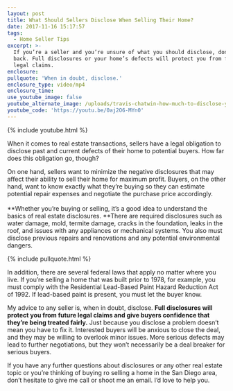 ```yaml
---
layout: post
title: What Should Sellers Disclose When Selling Their Home?
date: 2017-11-16 15:17:57
tags:
  - Home Seller Tips
excerpt: >-
  If you’re a seller and you’re unsure of what you should disclose, don’t hold
  back. Full disclosures or your home’s defects will protect you from future
  legal claims.
enclosure:
pullquote: 'When in doubt, disclose.'
enclosure_type: video/mp4
enclosure_time:
use_youtube_image: false
youtube_alternate_image: /uploads/travis-chatwin-how-much-to-disclose-youtube.jpg
youtube_code: 'https://youtu.be/0aj2O6-MYn0'
---
```



{% include youtube.html %}

When it comes to real estate transactions, sellers have a legal obligation to disclose past and current defects of their home to potential buyers. How far does this obligation go, though?

On one hand, sellers want to minimize the negative disclosures that may affect their ability to sell their home for maximum profit. Buyers, on the other hand, want to know exactly what they’re buying so they can estimate potential repair expenses and negotiate the purchase price accordingly.<br><br>**Whether you’re buying or selling, it’s a good idea to understand the basics of real estate disclosures.&nbsp;**There are required disclosures such as water damage, mold, termite damage, cracks in the foundation, leaks in the roof, and issues with any appliances or mechanical systems. You also must disclose previous repairs and renovations and any potential environmental dangers.

{% include pullquote.html %}

In addition, there are several federal laws that apply no matter where you live. If you’re selling a home that was built prior to 1978, for example, you must comply with the Residential Lead-Based Paint Hazard Reduction Act of 1992. If lead-based paint is present, you must let the buyer know.

My advice to any seller is, when in doubt, disclose. **Full disclosures will protect you from future legal claims and give buyers confidence that they’re being treated fairly.** Just because you disclose a problem doesn’t mean you have to fix it. Interested buyers will be anxious to close the deal, and they may be willing to overlook minor issues. More serious defects may lead to further negotiations, but they won’t necessarily be a deal breaker for serious buyers.

If you have any further questions about disclosures or any other real estate topic or you’re thinking of buying ro selling a home in the San Diego area, don’t hesitate to give me call or shoot me an email. I’d love to help you.
